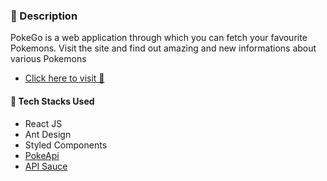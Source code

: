 ### 📇 Description

PokeGo is a web application through which you can fetch your favourite Pokemons.
Visit the site and find out amazing and new informations about various Pokemons

- [Click here to visit 🚀](https://mypokego.netlify.app/)

#### 🔧 Tech Stacks Used

- React JS
- Ant Design
- Styled Components
- [PokeApi](https://pokeapi.co/)
- [API Sauce ](https://github.com/infinitered/apisauce)
